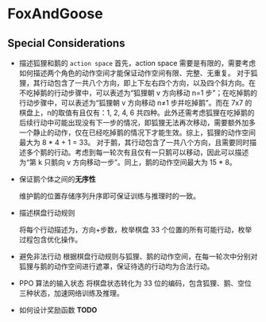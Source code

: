 # FoxAndGoose

## Special Considerations

- 描述狐狸和鹅的 `action space`
    首先，action space 需要是有限的，需要考虑如何描述两个角色的动作空间才能保证动作空间有限、完整、无重复。
    对于狐狸，其行动包含了一共八个方向，即上下左右四个方向，以及四个斜方向。在不吃掉鹅的行动步骤中，可以表述为“狐狸朝 v 方向移动 n=1 步”；在吃掉鹅的行动步骤中，可以表述为“狐狸朝 v 方向移动 n≠1 步并吃掉鹅”。而在 7x7 的棋盘上，n的取值有且仅有：1, 2, 4, 6 共四种。此外还需考虑狐狸在吃掉鹅的后续行动中可能出现没有下一步的情况，即狐狸无法再次移动，需要额外加多一个静止的动作，仅在已经吃掉鹅的情况下才能生效。综上，狐狸的动作空间最大为 8 * 4 + 1 = 33。
    对于鹅，其行动包含了一共八个方向，且需要同时描述多个鹅的行动。考虑到每一轮次有且仅有一只鹅可以移动，因此可以描述为“第 k 只鹅向 v 方向移动一步”。同上，鹅的动作空间最大为 15 * 8。
- 保证鹅个体之间的**无序性**

    维护鹅的位置存储序列升序即可保证训练与推理时的一致。
- 描述棋盘行动规则

    将每个行动描述为，方向+步数，枚举棋盘 33 个位置的所有可能行动，枚举过程包含优化操作。
- 避免非法行动
    根据棋盘行动规则与狐狸、鹅的动作空间，在每一轮次中分别对狐狸与鹅的动作空间进行遮罩，保证待选的行动均为合法行动。
- PPO 算法的输入状态
    将棋盘状态转化为 33 位的编码，包含狐狸、鹅、空位三种状态，加速网络训练及推理。
- 如何设计奖励函数
    **TODO**
